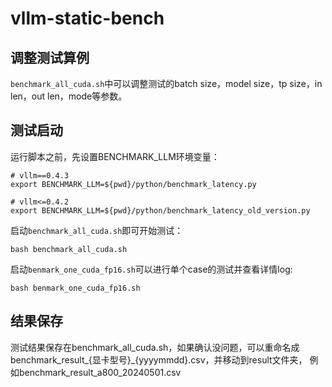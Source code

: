# vllm-static-bench

## 调整测试算例

`benchmark_all_cuda.sh`中可以调整测试的batch size，model size，tp size，in len，out len，mode等参数。

## 测试启动

运行脚本之前，先设置BENCHMARK_LLM环境变量：

```shell
# vllm==0.4.3
export BENCHMARK_LLM=${pwd}/python/benchmark_latency.py

# vllm<=0.4.2
export BENCHMARK_LLM=${pwd}/python/benchmark_latency_old_version.py
```

启动`benchmark_all_cuda.sh`即可开始测试：

```shell
bash benchmark_all_cuda.sh
```
启动`benmark_one_cuda_fp16.sh`可以进行单个case的测试并查看详情log:

```shell
bash benmark_one_cuda_fp16.sh
```

## 结果保存

测试结果保存在benchmark_all_cuda.sh，如果确认没问题，可以重命名成benchmark_result_{显卡型号}_{yyyymmdd}.csv，并移动到result文件夹，
例如benchmark_result_a800_20240501.csv

